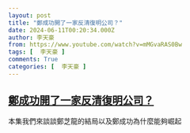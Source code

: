 ```yaml
---
layout: post
title: "鄭成功開了一家反清復明公司？"
date: 2024-06-11T00:20:34.000Z
author: 李天豪
from: https://www.youtube.com/watch?v=mMGvaRAS0Bw
tags: [  李天豪 ]
comments: True
categories: [  李天豪 ]
---
```

<!--1718065234000-->
[鄭成功開了一家反清復明公司？](https://www.youtube.com/watch?v=mMGvaRAS0Bw)
------

<div>
本集我們來談談鄭芝龍的結局以及鄭成功為什麼能夠崛起
</div>
